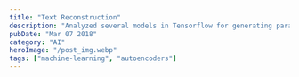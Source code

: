 ```yaml
---
title: "Text Reconstruction"
description: "Analyzed several models in Tensorflow for generating paragraph representations using VAE and Unidirectional LSTM Seq2Seq with/without Attention on Feature rich word embeddings retrieved from the Gutenberg Corpus"
pubDate: "Mar 07 2018"
category: "AI"
heroImage: "/post_img.webp"
tags: ["machine-learning", "autoencoders"]
---
```


